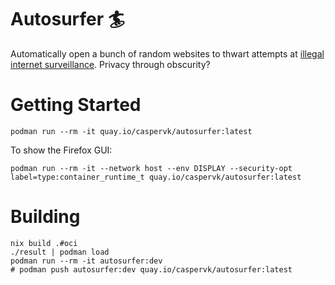 # Autosurfer 🏄
Automatically open a bunch of random websites to thwart attempts at [illegal
internet surveillance](https://ulovliglogning.dk/). Privacy through obscurity?


# Getting Started
```shell
podman run --rm -it quay.io/caspervk/autosurfer:latest
```

To show the Firefox GUI:
```shell
podman run --rm -it --network host --env DISPLAY --security-opt label=type:container_runtime_t quay.io/caspervk/autosurfer:latest
```


# Building
```shell
nix build .#oci
./result | podman load
podman run --rm -it autosurfer:dev
# podman push autosurfer:dev quay.io/caspervk/autosurfer:latest
```
